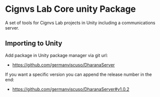 # Cignvs Lab Core unity Package

A set of tools for Cignvs Lab projects in Unity including a communications server.

## Importing to Unity
Add package in Unity package manager via git url:
- https://github.com/germanviscuso/DharanaServer

If you want a specific version you can append the release number in the end:
- https://github.com/germanviscuso/DharanaServer#v1.0.2